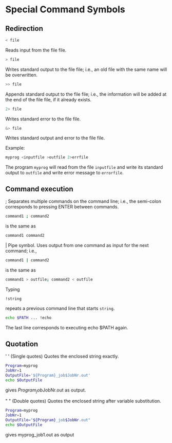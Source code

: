 # Special Command Symbols

## Redirection

```bash
< file 
```
    
Reads input from the file file.

```bash
> file 
```

Writes standard output to the file file; i.e., an old file with the same name will be overwritten.

```bash
>> file 
```

Appends standard output to the file file; i.e., the information will be added at the end of the file file, if it already exists.

```bash
2> file 
```
    
Writes standard error to the file file.

```bash
&> file 
```
    
Writes standard output and error to the file file.

Example:

```bash
myprog <inputfile >outfile 2>errfile
```

The program `myprog` will read from the file `inputfile` and write its standard output to `outfile` and write error message to `errorfile`.

## Command execution

; Separates multiple commands on the command line; i.e., the semi-colon corresponds to pressing ENTER between commands.

```bash
command1 ; command2 
```

is the same as

```bash
command1 command2
```

| Pipe symbol. Uses output from one command as input for the next command; i.e.,

```bash
command1 | command2
```

is the same as

```bash
command1 > outfile; command2 < outfile
```
Typing

```bash
!string 
```
    
repeats a previous command line that starts `string`.

```bash
echo $PATH ... !echo 
```

The last line corresponds to executing echo $PATH again.

## Quotation

' ' (Single quotes) Quotes the enclosed string exactly.

```bash
Program=myprog
JobNr=1
OutputFile='${Program}_job$JobNr.out'
echo $OutputFile 
```

gives ${Program}_job$JobNr.out as output.

" " (Double quotes) Quotes the enclosed string after variable substitution.

```bash
Program=myprog
JobNr=1
OutputFile="${Program}_job$JobNr.out"
echo $OutputFile
```

gives myprog_job1.out as output